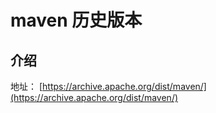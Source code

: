 # maven 历史版本

## 介绍

地址： [https://archive.apache.org/dist/maven/](https://archive.apache.org/dist/maven/)